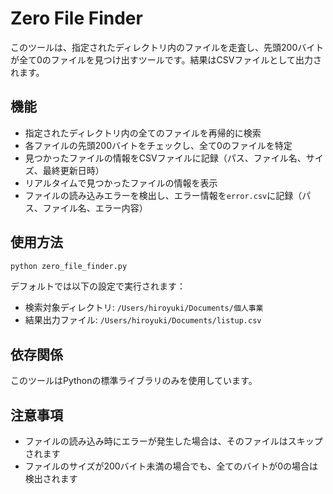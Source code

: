 # Zero File Finder

このツールは、指定されたディレクトリ内のファイルを走査し、先頭200バイトが全て0のファイルを見つけ出すツールです。結果はCSVファイルとして出力されます。

## 機能

- 指定されたディレクトリ内の全てのファイルを再帰的に検索
- 各ファイルの先頭200バイトをチェックし、全て0のファイルを特定
- 見つかったファイルの情報をCSVファイルに記録（パス、ファイル名、サイズ、最終更新日時）
- リアルタイムで見つかったファイルの情報を表示
- ファイルの読み込みエラーを検出し、エラー情報を`error.csv`に記録（パス、ファイル名、エラー内容）

## 使用方法

```python
python zero_file_finder.py
```

デフォルトでは以下の設定で実行されます：
- 検索対象ディレクトリ: `/Users/hiroyuki/Documents/個人事業`
- 結果出力ファイル: `/Users/hiroyuki/Documents/listup.csv`

## 依存関係

このツールはPythonの標準ライブラリのみを使用しています。

## 注意事項

- ファイルの読み込み時にエラーが発生した場合は、そのファイルはスキップされます
- ファイルのサイズが200バイト未満の場合でも、全てのバイトが0の場合は検出されます
